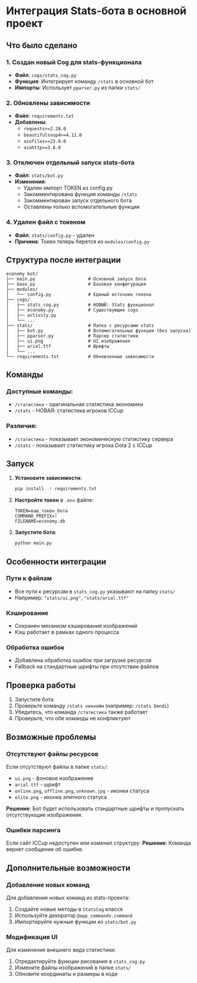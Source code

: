 # Интеграция Stats-бота в основной проект

## Что было сделано

### 1. Создан новый Cog для stats-функционала
- **Файл**: `cogs/stats_cog.py`
- **Функция**: Интегрирует команду `/stats` в основной бот
- **Импорты**: Использует `pparser.py` из папки `stats/`

### 2. Обновлены зависимости
- **Файл**: `requirements.txt`
- **Добавлены**:
  - `requests>=2.28.0`
  - `beautifulsoup4>=4.11.0`
  - `aiofiles>=23.0.0`
  - `aiohttp>=3.8.0`

### 3. Отключен отдельный запуск stats-бота
- **Файл**: `stats/bot.py`
- **Изменения**:
  - Удален импорт TOKEN из config.py
  - Закомментирована функция команды `/stats`
  - Закомментирован запуск отдельного бота
  - Оставлены только вспомогательные функции

### 4. Удален файл с токеном
- **Файл**: `stats/config.py` - удален
- **Причина**: Токен теперь берется из `modules/config.py`

## Структура после интеграции

```
economy bot/
├── main.py                    # Основной запуск бота
├── base.py                    # Базовая конфигурация
├── modules/
│   └── config.py              # Единый источник токена
├── cogs/
│   ├── stats_cog.py           # НОВЫЙ: Stats функционал
│   ├── economy.py             # Существующие cogs
│   ├── activity.py
│   └── ...
├── stats/                     # Папка с ресурсами stats
│   ├── bot.py                 # Вспомогательные функции (без запуска)
│   ├── pparser.py             # Парсер статистики
│   ├── ui.png                 # UI изображения
│   ├── arial.ttf              # Шрифты
│   └── ...
└── requirements.txt           # Обновленные зависимости
```

## Команды

### Доступные команды:
- `/статистика` - оригинальная статистика экономики
- `/stats` - НОВАЯ: статистика игроков ICCup

### Различия:
- `/статистика` - показывает экономическую статистику сервера
- `/stats` - показывает статистику игрока Dota 2 с ICCup

## Запуск

1. **Установите зависимости**:
   ```bash
   pip install -r requirements.txt
   ```

2. **Настройте токен** в `.env` файле:
   ```
   TOKEN=ваш_токен_бота
   COMMAND_PREFIX=!
   FILENAME=economy.db
   ```

3. **Запустите бота**:
   ```bash
   python main.py
   ```

## Особенности интеграции

### Пути к файлам
- Все пути к ресурсам в `stats_cog.py` указывают на папку `stats/`
- Например: `"stats/ui.png"`, `"stats/arial.ttf"`

### Кэширование
- Сохранен механизм кэширования изображений
- Кэш работает в рамках одного процесса

### Обработка ошибок
- Добавлена обработка ошибок при загрузке ресурсов
- Fallback на стандартные шрифты при отсутствии файлов

## Проверка работы

1. Запустите бота
2. Проверьте команду `/stats никнейм` (например: `/stats Dendi`)
3. Убедитесь, что команда `/статистика` также работает
4. Проверьте, что обе команды не конфликтуют

## Возможные проблемы

### Отсутствуют файлы ресурсов
Если отсутствуют файлы в папке `stats/`:
- `ui.png` - фоновое изображение
- `arial.ttf` - шрифт
- `online.png`, `offline.png`, `unknown.jpg` - иконки статуса
- `elite.png` - иконка элитного статуса

**Решение**: Бот будет использовать стандартные шрифты и пропускать отсутствующие изображения.

### Ошибки парсинга
Если сайт ICCup недоступен или изменил структуру:
**Решение**: Команда вернет сообщение об ошибке.

## Дополнительные возможности

### Добавление новых команд
Для добавления новых команд из stats-проекта:
1. Создайте новые методы в `StatsCog` классе
2. Используйте декоратор `@app_commands.command`
3. Импортируйте нужные функции из `stats/bot.py`

### Модификация UI
Для изменения внешнего вида статистики:
1. Отредактируйте функции рисования в `stats_cog.py`
2. Измените файлы изображений в папке `stats/`
3. Обновите координаты и размеры в коде 